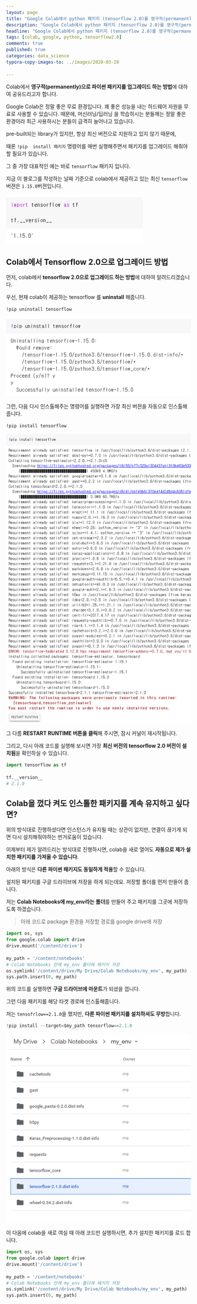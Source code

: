 ```yaml
---
layout: page
title: "Google Colab에서 python 패키지 (tensorflow 2.0)를 영구적(permanently)으로 설치(업그레이드)하는 방법"
description: "Google Colab에서 python 패키지 (tensorflow 2.0)를 영구적(permanently)으로 설치(업그레이드)하는 방법에 대하여 알려드립니다."
headline: "Google Colab에서 python 패키지 (tensorflow 2.0)를 영구적(permanently)으로 설치(업그레이드)하는 방법에 대하여 알려드립니다."
tags: [colab, google, python, tensorflow2.0]
comments: true
published: true
categories: data_science
typora-copy-images-to: ../images/2020-03-20

---
```




Colab에서 **영구적(permanently)으로 파이썬 패키지를 업그레이드 하는 방법**에 대하여 공유드리고자 합니다. 

Google Colab은 정말 좋은 무료 환경입니다. 꽤 좋은 성능을 내는 하드웨어 자원을 무료로 사용할 수 있습니다. 때문에, 머신러닝/딥러닝 을 학습하시는 분들께는 정말 좋은 환경이라 최근 사용하시는 분들이 급격히 늘어나고 있습니다.

pre-built되는 library가 있지만, 항상 최신 버전으로 지원하고 있지 않기 때문에,

때론 `!pip  install 패키지` 명령어를 매번 실행해주면서 패키지를 업그레이드 해줘야할 필요가 있습니다.

그 중 가장 대표적인 예는 바로 `tensorflow` 패키지 입니다.

지금 이 블로그를 작성하는 날짜 기준으로 colab에서 제공하고 있는 최신 `tensorflow` 버젼은 `1.15.0`버젼입니다.

![image-20200320025033597](../images/2020-03-20/image-20200320025033597.png)



## Colab에서 Tensorflow 2.0으로 업그레이드 방법

먼저, colab에서 **tensorflow 2.0으로 업그레이드 하는 방법**에 대하여 알려드리겠습니다.



우선, 현재 colab이 제공하는 tensorflow 를 **uninstall** 해줍니다.

`!pip uninstall tensorflow`



![image-20200320025304007](../images/2020-03-20/image-20200320025304007.png)



그런, 다음 다시 인스톨해주는 명령어를 실행하면 가장 최신 버젼을 자동으로 인스톨해 줍니다.

`!pip install tensorflow`

![image-20200320025422008](../images/2020-03-20/image-20200320025422008.png)



그 다름 **RESTART RUNTIME 버튼을 클릭**해 주시면, 잠시 커널이 재시작됩니다.



그리고, 다시 아래 코드를 실행해 보시면 가장 **최신 버전의 tensorflow 2.0 버전이 설치됨**을 확인하실 수 있습니다.

```python
import tensorflow as tf

tf.__version__
# 2.1.0
```



## Colab을 껐다 켜도 인스톨한 패키지를 계속 유지하고 싶다면?

위의 방식대로 진행하셨다면 인스턴스가 유지될 때는 상관이 없지만, 연결이 끊기게 되면 다시 설치해줘야하는 번거로움이 있습니다.

이제부터 제가 알려드리는 방식대로 진행하시면, colab을 새로 열어도 **자동으로 제가 설치한 패키지를 가져올 수 있습니다**.

아래의 방식은 **다른 파이썬 패키지도 동일하게 적용**할 수 있습니다.



설치된 패키지를 구글 드라이브에 저장을 하게 되는데요. 저장할 폴더를 먼저 만들어 줍니다.

저는 **Colab Notebooks에 my_env라는 폴더**를 만들어 주고 패키지를 그곳에 저장하도록 하겠습니다.



> 아래 코드로 package 환경을 저장할 경로를 google drive에 저장

```python
import os, sys
from google.colab import drive
drive.mount('/content/drive')

my_path = '/content/notebooks'
# Colab Notebooks 안에 my_env 폴더에 패키지 저장
os.symlink('/content/drive/My Drive/Colab Notebooks/my_env', my_path)
sys.path.insert(0, my_path)
```



위의 코드를 실행하면 **구글 드라이브에 마운트**가 되셨을 껍니다.



그런 다음 패키지를 해당 타겟 경로에 인스톨해줍니다.

저는 `tensofrlow==2.1.0`을 했지만, **다른 파이썬 패키지를 설치하셔도 무방**합니다.

```python
!pip install --target=$my_path tensorflow==2.1.0
```





![image-20200320032447703](../images/2020-03-20/image-20200320032447703.png)

이 다음에 colab을 새로 여실 때 아래 코드만 실행하시면, 추가 설치한 패키지를 로드 합니다.

```python
import os, sys
from google.colab import drive
drive.mount('/content/drive')

my_path = '/content/notebooks'
# Colab Notebooks 안에 my_env 폴더에 패키지 저장
os.symlink('/content/drive/My Drive/Colab Notebooks/my_env', my_path)
sys.path.insert(0, my_path)
```



